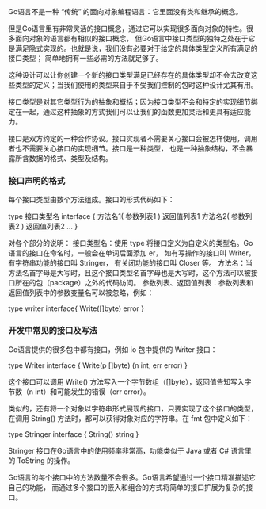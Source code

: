 Go语言不是一种 “传统” 的面向对象编程语言：它里面没有类和继承的概念。

但是Go语言里有非常灵活的接口概念，通过它可以实现很多面向对象的特性。很多面向对象的语言都有相似的接口概念，
但Go语言中接口类型的独特之处在于它是满足隐式实现的。也就是说，我们没有必要对于给定的具体类型定义所有满足的接口类型；
简单地拥有一些必需的方法就足够了。

这种设计可以让你创建一个新的接口类型满足已经存在的具体类型却不会去改变这些类型的定义；当我们使用的类型来自于不受我们控制的包时这种设计尤其有用。

接口类型是对其它类型行为的抽象和概括；因为接口类型不会和特定的实现细节绑定在一起，通过这种抽象的方式我们可以让我们的函数更加灵活和更具有适应能力。

接口是双方约定的一种合作协议。接口实现者不需要关心接口会被怎样使用，调用者也不需要关心接口的实现细节。接口是一种类型，
也是一种抽象结构，不会暴露所含数据的格式、类型及结构。

### 接口声明的格式

每个接口类型由数个方法组成。接口的形式代码如下：

type 接口类型名 interface {
    方法名1( 参数列表1 ) 返回值列表1
    方法名2( 参数列表2 ) 返回值列表2
    …
}

对各个部分的说明：
接口类型名：使用 type 将接口定义为自定义的类型名。Go语言的接口在命名时，一般会在单词后面添加 er，
如有写操作的接口叫 Writer，有字符串功能的接口叫 Stringer，
有关闭功能的接口叫 Closer 等。
方法名：当方法名首字母是大写时，且这个接口类型名首字母也是大写时，这个方法可以被接口所在的包（package）之外的代码访问。
参数列表、返回值列表：参数列表和返回值列表中的参数变量名可以被忽略，例如：

type writer interface{
    Write([]byte) error
}


### 开发中常见的接口及写法

Go语言提供的很多包中都有接口，例如 io 包中提供的 Writer 接口：

type Writer interface {
    Write(p []byte) (n int, err error)
}

这个接口可以调用 Write() 方法写入一个字节数组（[]byte），返回值告知写入字节数（n int）和可能发生的错误（err error）。

类似的，还有将一个对象以字符串形式展现的接口，只要实现了这个接口的类型，在调用 String() 方法时，都可以获得对象对应的字符串。在 fmt 包中定义如下：

type Stringer interface {
    String() string
}

Stringer 接口在Go语言中的使用频率非常高，功能类似于 Java 或者 C# 语言里的 ToString 的操作。

Go语言的每个接口中的方法数量不会很多。Go语言希望通过一个接口精准描述它自己的功能，
而通过多个接口的嵌入和组合的方式将简单的接口扩展为复杂的接口。